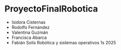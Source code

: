 # ProyectoFinalRobotica
- Isidora Cisternas
- Rodolfo Fernández
- Valentina Guzmán
- Francisca Abarca
- Fabián Solís
  Robótica y sistemas operativos 1s 2025

